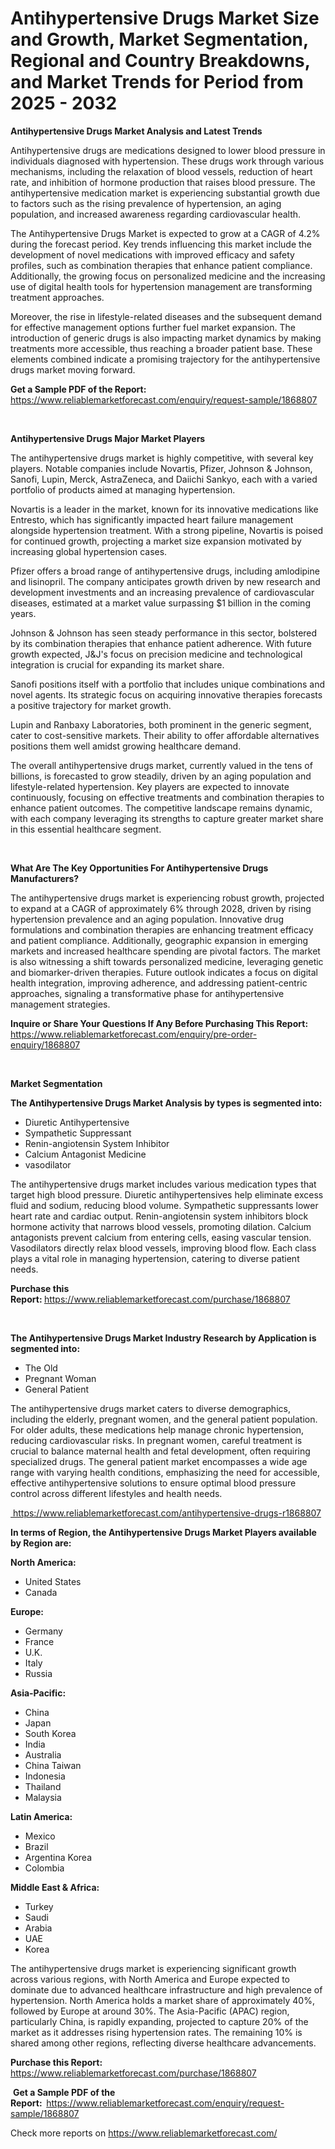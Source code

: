 <p><h1>Antihypertensive Drugs Market Size and Growth, Market Segmentation, Regional and Country Breakdowns, and Market Trends for Period from 2025 -  2032</h1></p><p><strong>Antihypertensive Drugs Market Analysis and Latest Trends</strong></p>
<p><p>Antihypertensive drugs are medications designed to lower blood pressure in individuals diagnosed with hypertension. These drugs work through various mechanisms, including the relaxation of blood vessels, reduction of heart rate, and inhibition of hormone production that raises blood pressure. The antihypertensive medication market is experiencing substantial growth due to factors such as the rising prevalence of hypertension, an aging population, and increased awareness regarding cardiovascular health.</p><p>The Antihypertensive Drugs Market is expected to grow at a CAGR of 4.2% during the forecast period. Key trends influencing this market include the development of novel medications with improved efficacy and safety profiles, such as combination therapies that enhance patient compliance. Additionally, the growing focus on personalized medicine and the increasing use of digital health tools for hypertension management are transforming treatment approaches.</p><p>Moreover, the rise in lifestyle-related diseases and the subsequent demand for effective management options further fuel market expansion. The introduction of generic drugs is also impacting market dynamics by making treatments more accessible, thus reaching a broader patient base. These elements combined indicate a promising trajectory for the antihypertensive drugs market moving forward.</p></p>
<p><strong>Get a Sample PDF of the Report:&nbsp;</strong> <a href="https://www.reliablemarketforecast.com/enquiry/request-sample/1868807?utm_campaign=3071&utm_medium=2&utm_source=Github&utm_content=ia&utm_term=08032025&utm_id=antihypertensive-drugs">https://www.reliablemarketforecast.com/enquiry/request-sample/1868807</a></p>
<p>&nbsp;</p>
<p><strong>Antihypertensive Drugs Major Market Players</strong></p>
<p><p>The antihypertensive drugs market is highly competitive, with several key players. Notable companies include Novartis, Pfizer, Johnson & Johnson, Sanofi, Lupin, Merck, AstraZeneca, and Daiichi Sankyo, each with a varied portfolio of products aimed at managing hypertension.</p><p>Novartis is a leader in the market, known for its innovative medications like Entresto, which has significantly impacted heart failure management alongside hypertension treatment. With a strong pipeline, Novartis is poised for continued growth, projecting a market size expansion motivated by increasing global hypertension cases.</p><p>Pfizer offers a broad range of antihypertensive drugs, including amlodipine and lisinopril. The company anticipates growth driven by new research and development investments and an increasing prevalence of cardiovascular diseases, estimated at a market value surpassing $1 billion in the coming years.</p><p>Johnson & Johnson has seen steady performance in this sector, bolstered by its combination therapies that enhance patient adherence. With future growth expected, J&J's focus on precision medicine and technological integration is crucial for expanding its market share.</p><p>Sanofi positions itself with a portfolio that includes unique combinations and novel agents. Its strategic focus on acquiring innovative therapies forecasts a positive trajectory for market growth.</p><p>Lupin and Ranbaxy Laboratories, both prominent in the generic segment, cater to cost-sensitive markets. Their ability to offer affordable alternatives positions them well amidst growing healthcare demand.</p><p>The overall antihypertensive drugs market, currently valued in the tens of billions, is forecasted to grow steadily, driven by an aging population and lifestyle-related hypertension. Key players are expected to innovate continuously, focusing on effective treatments and combination therapies to enhance patient outcomes. The competitive landscape remains dynamic, with each company leveraging its strengths to capture greater market share in this essential healthcare segment.</p></p>
<p>&nbsp;</p>
<p><strong>What Are The Key Opportunities For Antihypertensive Drugs Manufacturers?</strong></p>
<p><p>The antihypertensive drugs market is experiencing robust growth, projected to expand at a CAGR of approximately 6% through 2028, driven by rising hypertension prevalence and an aging population. Innovative drug formulations and combination therapies are enhancing treatment efficacy and patient compliance. Additionally, geographic expansion in emerging markets and increased healthcare spending are pivotal factors. The market is also witnessing a shift towards personalized medicine, leveraging genetic and biomarker-driven therapies. Future outlook indicates a focus on digital health integration, improving adherence, and addressing patient-centric approaches, signaling a transformative phase for antihypertensive management strategies.</p></p>
<p><strong>Inquire or Share Your Questions If Any Before Purchasing This Report:</strong> <a href="https://www.reliablemarketforecast.com/enquiry/pre-order-enquiry/1868807?utm_campaign=3071&utm_medium=2&utm_source=Github&utm_content=ia&utm_term=08032025&utm_id=antihypertensive-drugs">https://www.reliablemarketforecast.com/enquiry/pre-order-enquiry/1868807</a></p>
<p>&nbsp;</p>
<p><strong>Market Segmentation</strong></p>
<p><strong>The Antihypertensive Drugs Market Analysis by types is segmented into:</strong></p>
<p><ul><li>Diuretic Antihypertensive</li><li>Sympathetic Suppressant</li><li>Renin-angiotensin System Inhibitor</li><li>Calcium Antagonist Medicine</li><li>vasodilator</li></ul></p>
<p><p>The antihypertensive drugs market includes various medication types that target high blood pressure. Diuretic antihypertensives help eliminate excess fluid and sodium, reducing blood volume. Sympathetic suppressants lower heart rate and cardiac output. Renin-angiotensin system inhibitors block hormone activity that narrows blood vessels, promoting dilation. Calcium antagonists prevent calcium from entering cells, easing vascular tension. Vasodilators directly relax blood vessels, improving blood flow. Each class plays a vital role in managing hypertension, catering to diverse patient needs.</p></p>
<p><strong>Purchase this Report:&nbsp;</strong><a href="https://www.reliablemarketforecast.com/purchase/1868807?utm_campaign=3071&utm_medium=2&utm_source=Github&utm_content=ia&utm_term=08032025&utm_id=antihypertensive-drugs">https://www.reliablemarketforecast.com/purchase/1868807</a></p>
<p>&nbsp;</p>
<p><strong>The Antihypertensive Drugs Market Industry Research by Application is segmented into:</strong></p>
<p><ul><li>The Old</li><li>Pregnant Woman</li><li>General Patient</li></ul></p>
<p><p>The antihypertensive drugs market caters to diverse demographics, including the elderly, pregnant women, and the general patient population. For older adults, these medications help manage chronic hypertension, reducing cardiovascular risks. In pregnant women, careful treatment is crucial to balance maternal health and fetal development, often requiring specialized drugs. The general patient market encompasses a wide age range with varying health conditions, emphasizing the need for accessible, effective antihypertensive solutions to ensure optimal blood pressure control across different lifestyles and health needs.</p></p>
<p><a href="https://www.reliablemarketforecast.com/antihypertensive-drugs-r1868807?utm_campaign=3071&utm_medium=2&utm_source=Github&utm_content=ia&utm_term=08032025&utm_id=antihypertensive-drugs">&nbsp;https://www.reliablemarketforecast.com/antihypertensive-drugs-r1868807</a></p>
<p><strong>In terms of Region, the Antihypertensive Drugs Market Players available by Region are:</strong></p>
<p>
    <p> <strong> North America: </strong>
        <ul>
            <li>United States</li>
            <li>Canada</li>
        </ul>
        </p> 
    <p> <strong> Europe: </strong>
        <ul>
            <li>Germany</li>
            <li>France</li>
            <li>U.K.</li>
            <li>Italy</li>
            <li>Russia</li>
        </ul>
        </p> 
    <p> <strong> Asia-Pacific: </strong>
        <ul>
            <li>China</li>
            <li>Japan</li>
            <li>South Korea</li>
            <li>India</li>
            <li>Australia</li>
            <li>China Taiwan</li>
            <li>Indonesia</li>
            <li>Thailand</li>
            <li>Malaysia</li>
        </ul>
        </p> 
    <p> <strong> Latin America: </strong>
        <ul>
            <li>Mexico</li>
            <li>Brazil</li>
            <li>Argentina Korea</li>
            <li>Colombia</li>
        </ul>
        </p> 
    <p> <strong> Middle East & Africa: </strong>
        <ul>
            <li>Turkey</li>
            <li>Saudi</li>
            <li>Arabia</li>
            <li>UAE</li>
            <li>Korea</li>
        </ul>
    </p>
    </p>
<p><p>The antihypertensive drugs market is experiencing significant growth across various regions, with North America and Europe expected to dominate due to advanced healthcare infrastructure and high prevalence of hypertension. North America holds a market share of approximately 40%, followed by Europe at around 30%. The Asia-Pacific (APAC) region, particularly China, is rapidly expanding, projected to capture 20% of the market as it addresses rising hypertension rates. The remaining 10% is shared among other regions, reflecting diverse healthcare advancements.</p></p>
<p><strong>Purchase this Report: </strong><a href="https://www.reliablemarketforecast.com/purchase/1868807?utm_campaign=3071&utm_medium=2&utm_source=Github&utm_content=ia&utm_term=08032025&utm_id=antihypertensive-drugs">https://www.reliablemarketforecast.com/purchase/1868807</a></p>
<p>&nbsp;<strong>Get a Sample PDF of the Report:&nbsp;&nbsp;</strong><a href="https://www.reliablemarketforecast.com/enquiry/request-sample/1868807?utm_campaign=3071&utm_medium=2&utm_source=Github&utm_content=ia&utm_term=08032025&utm_id=antihypertensive-drugs">https://www.reliablemarketforecast.com/enquiry/request-sample/1868807</a></p>
<p><strong></strong></p>
<p>Check more reports on <a href="https://www.reliablemarketforecast.com/?utm_campaign=3071&utm_medium=2&utm_source=Github&utm_content=ia&utm_term=08032025&utm_id=antihypertensive-drugs">https://www.reliablemarketforecast.com/</a></p>